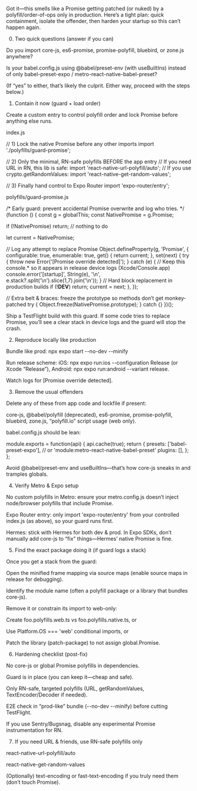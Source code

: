 Got it—this smells like a Promise getting patched (or nuked) by a polyfill/order-of-ops only in production. Here’s a tight plan: quick containment, isolate the offender, then harden your startup so this can’t happen again.

0) Two quick questions (answer if you can)

Do you import core-js, es6-promise, promise-polyfill, bluebird, or zone.js anywhere?

Is your babel.config.js using @babel/preset-env (with useBuiltIns) instead of only babel-preset-expo / metro-react-native-babel-preset?

(If “yes” to either, that’s likely the culprit. Either way, proceed with the steps below.)

1) Contain it now (guard + load order)

Create a custom entry to control polyfill order and lock Promise before anything else runs.

index.js

// 1) Lock the native Promise before any other imports
import './polyfills/guard-promise';

// 2) Only the minimal, RN-safe polyfills BEFORE the app entry
// If you need URL in RN, this lib is safe:
import 'react-native-url-polyfill/auto';
// If you use crypto.getRandomValues:
import 'react-native-get-random-values';

// 3) Finally hand control to Expo Router
import 'expo-router/entry';


polyfills/guard-promise.js

/* Early guard: prevent accidental Promise overwrite and log who tries. */
(function () {
  const g = globalThis;
  const NativePromise = g.Promise;

  if (!NativePromise) return; // nothing to do

  let current = NativePromise;

  // Log any attempt to replace Promise
  Object.defineProperty(g, 'Promise', {
    configurable: true,
    enumerable: true,
    get() { return current; },
    set(next) {
      try { throw new Error('[Promise override detected]'); }
      catch (e) {
        // Keep this console.* so it appears in release device logs (Xcode/Console.app)
        console.error('[startup]', String(e), '\n', e.stack?.split('\n').slice(1,7).join('\n'));
      }
      // Hard block replacement in production builds
      if (!__DEV__) return;
      current = next;
    },
  });

  // Extra belt & braces: freeze the prototype so methods don’t get monkey-patched
  try { Object.freeze(NativePromise.prototype); } catch {}
})();


Ship a TestFlight build with this guard. If some code tries to replace Promise, you’ll see a clear stack in device logs and the guard will stop the crash.

2) Reproduce locally like production

Bundle like prod: npx expo start --no-dev --minify

Run release scheme: iOS: npx expo run:ios --configuration Release (or Xcode “Release”), Android: npx expo run:android --variant release.

Watch logs for [Promise override detected].

3) Remove the usual offenders

Delete any of these from app code and lockfile if present:

core-js, @babel/polyfill (deprecated), es6-promise, promise-polyfill, bluebird, zone.js, “polyfill.io” script usage (web only).

babel.config.js should be lean:

module.exports = function(api) {
  api.cache(true);
  return {
    presets: ['babel-preset-expo'], // or 'module:metro-react-native-babel-preset'
    plugins: [],
  };
};


Avoid @babel/preset-env and useBuiltIns—that’s how core-js sneaks in and tramples globals.

4) Verify Metro & Expo setup

No custom polyfills in Metro: ensure your metro.config.js doesn’t inject node/browser polyfills that include Promise.

Expo Router entry: only import 'expo-router/entry' from your controlled index.js (as above), so your guard runs first.

Hermes: stick with Hermes for both dev & prod. In Expo SDKs, don’t manually add core-js to “fix” things—Hermes’ native Promise is fine.

5) Find the exact package doing it (if guard logs a stack)

Once you get a stack from the guard:

Open the minified frame mapping via source maps (enable source maps in release for debugging).

Identify the module name (often a polyfill package or a library that bundles core-js).

Remove it or constrain its import to web-only:

Create foo.polyfills.web.ts vs foo.polyfills.native.ts, or

Use Platform.OS === 'web' conditional imports, or

Patch the library (patch-package) to not assign global.Promise.

6) Hardening checklist (post-fix)

 No core-js or global Promise polyfills in dependencies.

 Guard is in place (you can keep it—cheap and safe).

 Only RN-safe, targeted polyfills (URL, getRandomValues, TextEncoder/Decoder if needed).

 E2E check in “prod-like” bundle (--no-dev --minify) before cutting TestFlight.

 If you use Sentry/Bugsnag, disable any experimental Promise instrumentation for RN.

7) If you need URL & friends, use RN-safe polyfills only

react-native-url-polyfill/auto

react-native-get-random-values

(Optionally) text-encoding or fast-text-encoding if you truly need them (don’t touch Promise).